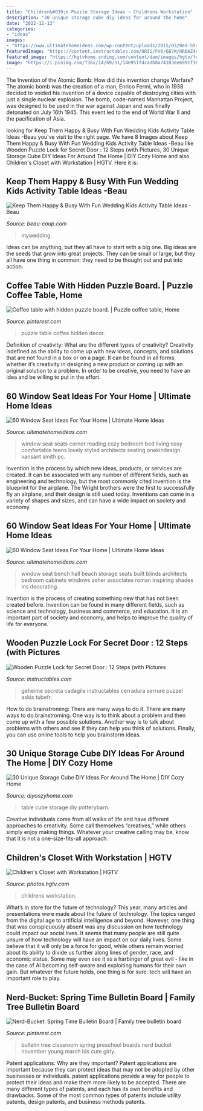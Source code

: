 ```yaml
---
title: "Children&#039;s Puzzle Storage Ideas ~ Childrens Workstation"
description: "30 unique storage cube diy ideas for around the home"
date: "2022-12-13"
categories:
- "ideas"
images:
- "https://www.ultimatehomeideas.com/wp-content/uploads/2015/03/Bed-Styled-Corner-Window-Seat-Design.jpg"
featuredImage: "https://content.instructables.com/ORIG/FV6/6B7W/HR0AZ4CA/FV66B7WHR0AZ4CA.jpg?frame=1&amp;width=2100"
featured_image: "https://hgtvhome.sndimg.com/content/dam/images/hgtv/fullset/2011/12/21/3/Original_Brian-Patrick-Flynn-Small-Space-Childrens-Room-Closet-Wide_s3x4.jpg.rend.hgtvcom.966.1288.suffix/1409155717515.jpeg"
image: "https://i.pinimg.com/736x/14/69/51/146951fdcadb8a74103ee6991f162c3c.jpg"
---
```



The Invention of the Atomic Bomb: How did this invention change Warfare?
The atomic bomb was the creation of a man, Enrico Fermi, who in 1938 decided to voided his invention of a device capable of destroying cities with just a single nuclear explosion. The bomb, code-named Manhattan Project, was designed to be used in the war against Japan and was finally detonated on July 16th 1945. This event led to the end of World War II and the pacification of Asia.

	

		
looking for Keep Them Happy &amp; Busy With Fun Wedding Kids Activity Table Ideas -Beau you've visit to the right page. We have 8 Images about Keep Them Happy &amp; Busy With Fun Wedding Kids Activity Table Ideas -Beau like Wooden Puzzle Lock for Secret Door : 12 Steps (with Pictures, 30 Unique Storage Cube DIY Ideas For Around The Home | DIY Cozy Home and also Children&#039;s Closet with Workstation | HGTV. Here it is:
		
    
## Keep Them Happy &amp; Busy With Fun Wedding Kids Activity Table Ideas -Beau

<img loading=lazy src="http://cdn.beau-coup.com/content-images/111865/111865-0.jpg" onerror="this.onerror=null;this.src='https://tse3.mm.bing.net/th?id=OIP.p5Bwf5x8CQmo7hEpiADmrwHaJ4&amp;pid=15.1';" alt="Keep Them Happy &amp; Busy With Fun Wedding Kids Activity Table Ideas -Beau">

_Source: beau-coup.com_

>mywedding. 

	

Ideas can be anything, but they all have to start with a big one. Big ideas are the seeds that grow into great projects. They can be small or large, but they all have one thing in common: they need to be thought out and put into action.

    
## Coffee Table With Hidden Puzzle Board. | Puzzle Coffee Table, Home

<img loading=lazy src="https://i.pinimg.com/736x/14/69/51/146951fdcadb8a74103ee6991f162c3c.jpg" onerror="this.onerror=null;this.src='https://tse3.mm.bing.net/th?id=OIP.qLH0l8T4P9yY8YOTFqg7egHaLJ&amp;pid=15.1';" alt="Coffee table with hidden puzzle board. | Puzzle coffee table, Home">

_Source: pinterest.com_

>puzzle table coffee hidden decor. 

	

Definition of creativity: What are the different types of creativity?
Creativity isdefined as the ability to come up with new ideas, concepts, and solutions that are not found in a box or on a page. It can be found in all forms, whether it’s creativity in designing a new product or coming up with an original solution to a problem. In order to be creative, you need to have an idea and be willing to put in the effort.

    
## 60 Window Seat Ideas For Your Home | Ultimate Home Ideas

<img loading=lazy src="https://www.ultimatehomeideas.com/wp-content/uploads/2015/03/Bed-Styled-Corner-Window-Seat-Design.jpg" onerror="this.onerror=null;this.src='https://tse4.mm.bing.net/th?id=OIP.sJJQCS6O_BPsj7TnPHXjggHaKE&amp;pid=15.1';" alt="60 Window Seat Ideas For Your Home | Ultimate Home Ideas">

_Source: ultimatehomeideas.com_

>window seat seats corner reading cozy bedroom bed living easy comfortable teens lovely styled architects seating onekindesign vansant smith pc. 

	

Invention is the process by which new ideas, products, or services are created. It can be associated with any number of different fields, such as engineering and technology, but the most commonly cited invention is the blueprint for the airplane. The Wright brothers were the first to successfully fly an airplane, and their design is still used today. Inventions can come in a variety of shapes and sizes, and can have a wide impact on society and economy.

    
## 60 Window Seat Ideas For Your Home | Ultimate Home Ideas

<img loading=lazy src="https://www.ultimatehomeideas.com/wp-content/uploads/2015/03/Bench-Style-Window-Seat-with-Storage-Cabinets.jpg" onerror="this.onerror=null;this.src='https://tse2.mm.bing.net/th?id=OIP.J-mIkczathIML65-7SJl3AHaLH&amp;pid=15.1';" alt="60 Window Seat Ideas For Your Home | Ultimate Home Ideas">

_Source: ultimatehomeideas.com_

>window seat bench hall beach storage seats built blinds architects bedroom cabinets windows asher associates roman inspiring shades ins decorating. 

	

Invention is the process of creating something new that has not been created before. Invention can be found in many different fields, such as science and technology, business and commerce, and education. It is an important part of society and economy, and helps to improve the quality of life for everyone.

    
## Wooden Puzzle Lock For Secret Door : 12 Steps (with Pictures

<img loading=lazy src="https://content.instructables.com/ORIG/FV6/6B7W/HR0AZ4CA/FV66B7WHR0AZ4CA.jpg?frame=1&amp;width=2100" onerror="this.onerror=null;this.src='https://tse2.mm.bing.net/th?id=OIP.XsH9Rik8l2DMpBvrzZhJlwHaJ4&amp;pid=15.1';" alt="Wooden Puzzle Lock for Secret Door : 12 Steps (with Pictures">

_Source: instructables.com_

>geheime secreta cadagile instructables cerradura serrure puzzel askix tubefr. 

	

How to do brainstroming: There are many ways to do it.
There are many ways to do brainstroming. One way is to think about a problem and then come up with a few possible solutions. Another way is to talk about problems with others and see if they can help you think of solutions. Finally, you can use online tools to help you brainstorm ideas.

    
## 30 Unique Storage Cube DIY Ideas For Around The Home | DIY Cozy Home

<img loading=lazy src="http://diycozyhome.com/wp-content/uploads/2016/05/table-set.jpg" onerror="this.onerror=null;this.src='https://tse1.mm.bing.net/th?id=OIP.xp8VHuVsX4E7aP6613UB_AHaGp&amp;pid=15.1';" alt="30 Unique Storage Cube DIY Ideas For Around The Home | DIY Cozy Home">

_Source: diycozyhome.com_

>table cube storage diy potterybarn. 

	

Creative individuals come from all walks of life and have different approaches to creativity. Some call themselves “creatives,” while others simply enjoy making things. Whatever your creative calling may be, know that it is not a one-size-fits-all approach.

    
## Children&#039;s Closet With Workstation | HGTV

<img loading=lazy src="https://hgtvhome.sndimg.com/content/dam/images/hgtv/fullset/2011/12/21/3/Original_Brian-Patrick-Flynn-Small-Space-Childrens-Room-Closet-Wide_s3x4.jpg.rend.hgtvcom.966.1288.suffix/1409155717515.jpeg" onerror="this.onerror=null;this.src='https://tse4.mm.bing.net/th?id=OIP.n561EWtIVsD6AoQ3UCeTSQHaJ4&amp;pid=15.1';" alt="Children&#039;s Closet with Workstation | HGTV">

_Source: photos.hgtv.com_

>childrens workstation. 

	

What’s in store for the future of technology?
This year, many articles and presentations were made about the future of technology. The topics ranged from the digital age to artificial intelligence and beyond. However, one thing that was conspicuously absent was any discussion on how technology could impact our social lives. 
It seems that many people are still quite unsure of how technology will have an impact on our daily lives. Some believe that it will only be a force for good, while others remain worried about its ability to divide us further along lines of gender, race, and economic status. Some may even see it as a harbinger of great evil - like in the case of AI becoming self-aware and exploiting humans for their own gain. But whatever the future holds, one thing is for sure: tech will have an important role to play.

    
## Nerd-Bucket: Spring Time Bulletin Board | Family Tree Bulletin Board

<img loading=lazy src="https://i.pinimg.com/736x/ab/2a/a6/ab2aa6f827af1b64550e0ed4c7ca9092--bulletin-board-tree-march-bulletin-board-ideas.jpg" onerror="this.onerror=null;this.src='https://tse3.mm.bing.net/th?id=OIP.4gW-3bEfFc1qxsi2R6kezQHaJ4&amp;pid=15.1';" alt="Nerd-Bucket: Spring Time Bulletin Board | Family tree bulletin board">

_Source: pinterest.com_

>bulletin tree classroom spring preschool boards nerd bucket november young march lds cute girly. 

	

Patent applications: Why are they important?
Patent applications are important because they can protect ideas that may not be adopted by other businesses or individuals. patent applications provide a way for people to protect their ideas and make them more likely to be accepted. There are many different types of patents, and each has its own benefits and drawbacks. Some of the most common types of patents include utility patents, design patents, and business methods patents.

